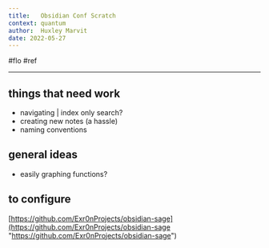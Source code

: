 ```yaml
---
title:   Obsidian Conf Scratch
context: quantum
author:  Huxley Marvit
date: 2022-05-27
---
```


#flo  #ref 

***

## things that need work
- navigating | index only search?
- creating new notes (a hassle)
- naming conventions 

## general ideas
- easily graphing functions?

## to configure
[https://github.com/Exr0nProjects/obsidian-sage](https://github.com/Exr0nProjects/obsidian-sage "https://github.com/Exr0nProjects/obsidian-sage")

